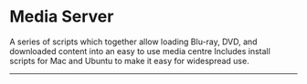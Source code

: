 Media Server
============

A series of scripts which together allow loading Blu-ray, DVD, and downloaded content into an easy to use media centre
Includes install scripts for Mac and Ubuntu to make it easy for widespread use.

---

